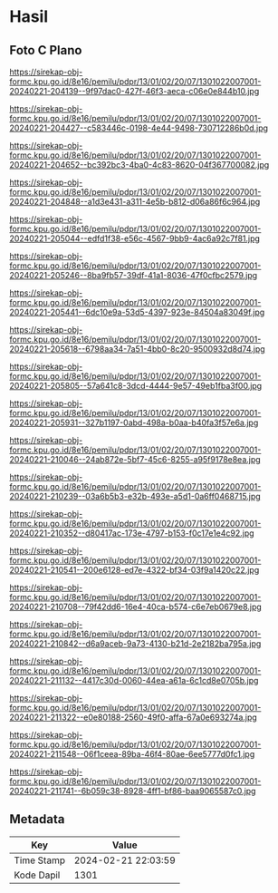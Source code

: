 # Hasil

## Foto C Plano

https://sirekap-obj-formc.kpu.go.id/8e16/pemilu/pdpr/13/01/02/20/07/1301022007001-20240221-204139--9f97dac0-427f-46f3-aeca-c06e0e844b10.jpg

https://sirekap-obj-formc.kpu.go.id/8e16/pemilu/pdpr/13/01/02/20/07/1301022007001-20240221-204427--c583446c-0198-4e44-9498-730712286b0d.jpg

https://sirekap-obj-formc.kpu.go.id/8e16/pemilu/pdpr/13/01/02/20/07/1301022007001-20240221-204652--bc392bc3-4ba0-4c83-8620-04f367700082.jpg

https://sirekap-obj-formc.kpu.go.id/8e16/pemilu/pdpr/13/01/02/20/07/1301022007001-20240221-204848--a1d3e431-a311-4e5b-b812-d06a86f6c964.jpg

https://sirekap-obj-formc.kpu.go.id/8e16/pemilu/pdpr/13/01/02/20/07/1301022007001-20240221-205044--edfd1f38-e56c-4567-9bb9-4ac6a92c7f81.jpg

https://sirekap-obj-formc.kpu.go.id/8e16/pemilu/pdpr/13/01/02/20/07/1301022007001-20240221-205246--8ba9fb57-39df-41a1-8036-47f0cfbc2579.jpg

https://sirekap-obj-formc.kpu.go.id/8e16/pemilu/pdpr/13/01/02/20/07/1301022007001-20240221-205441--6dc10e9a-53d5-4397-923e-84504a83049f.jpg

https://sirekap-obj-formc.kpu.go.id/8e16/pemilu/pdpr/13/01/02/20/07/1301022007001-20240221-205618--6798aa34-7a51-4bb0-8c20-9500932d8d74.jpg

https://sirekap-obj-formc.kpu.go.id/8e16/pemilu/pdpr/13/01/02/20/07/1301022007001-20240221-205805--57a641c8-3dcd-4444-9e57-49eb1fba3f00.jpg

https://sirekap-obj-formc.kpu.go.id/8e16/pemilu/pdpr/13/01/02/20/07/1301022007001-20240221-205931--327b1197-0abd-498a-b0aa-b40fa3f57e6a.jpg

https://sirekap-obj-formc.kpu.go.id/8e16/pemilu/pdpr/13/01/02/20/07/1301022007001-20240221-210046--24ab872e-5bf7-45c6-8255-a95f9178e8ea.jpg

https://sirekap-obj-formc.kpu.go.id/8e16/pemilu/pdpr/13/01/02/20/07/1301022007001-20240221-210239--03a6b5b3-e32b-493e-a5d1-0a6ff0468715.jpg

https://sirekap-obj-formc.kpu.go.id/8e16/pemilu/pdpr/13/01/02/20/07/1301022007001-20240221-210352--d80417ac-173e-4797-b153-f0c17e1e4c92.jpg

https://sirekap-obj-formc.kpu.go.id/8e16/pemilu/pdpr/13/01/02/20/07/1301022007001-20240221-210541--200e6128-ed7e-4322-bf34-03f9a1420c22.jpg

https://sirekap-obj-formc.kpu.go.id/8e16/pemilu/pdpr/13/01/02/20/07/1301022007001-20240221-210708--79f42dd6-16e4-40ca-b574-c6e7eb0679e8.jpg

https://sirekap-obj-formc.kpu.go.id/8e16/pemilu/pdpr/13/01/02/20/07/1301022007001-20240221-210842--d6a9aceb-9a73-4130-b21d-2e2182ba795a.jpg

https://sirekap-obj-formc.kpu.go.id/8e16/pemilu/pdpr/13/01/02/20/07/1301022007001-20240221-211132--4417c30d-0060-44ea-a61a-6c1cd8e0705b.jpg

https://sirekap-obj-formc.kpu.go.id/8e16/pemilu/pdpr/13/01/02/20/07/1301022007001-20240221-211322--e0e80188-2560-49f0-affa-67a0e693274a.jpg

https://sirekap-obj-formc.kpu.go.id/8e16/pemilu/pdpr/13/01/02/20/07/1301022007001-20240221-211548--06f1ceea-89ba-46f4-80ae-6ee5777d0fc1.jpg

https://sirekap-obj-formc.kpu.go.id/8e16/pemilu/pdpr/13/01/02/20/07/1301022007001-20240221-211741--6b059c38-8928-4ff1-bf86-baa9065587c0.jpg


## Metadata

| Key        | Value               |
| ---------- | ------------------- |
| Time Stamp | 2024-02-21 22:03:59 |
| Kode Dapil | 1301                |



